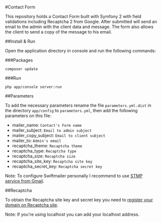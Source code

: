 #Contact Form


This repository holds a Contact Form built with Symfony 2 with field validations including Recaptcha 2 from Google. After submitted will send an email to the admin with the client data and message. The form also allows the client to send a copy of the message to his email.



##Install & Run

	
Open the application directory in console and run the following commands:


###Packages

```
composer update
```


###Run

```
php app/console server:run
```


##Parameters

To add the necessary parameters rename the file `parameters.yml.dist` in the directory `app/config` to `parameters.yml`, then add the following parameters on this file:

* mailer_name: `Contact's Form name`
* mailer_subject: `Email to admin subject`
* mailer_copy_subject: `Email to client subject`
* mailer_to: `Admin's email`
* recaptcha_theme: `Recaptcha theme`
* recaptcha_type: `Recaptcha type`
* recaptcha_size: `Recaptcha size`
* recaptcha_site_key: `Recaptcha site key`
* recaptcha_secret_key: `Recaptcha secret key`

Note: To configure Swiftmailer personally I recommend to use [STMP service from Gmail](http://symfony.com/doc/current/email/gmail.html).

##Recaptcha

To obtain the Recaptcha site key and secret key you need to [register your domain on Recaptcha site](https://www.google.com/recaptcha/admin#list).

Note: If you're using localhost you can add your localhost address.


